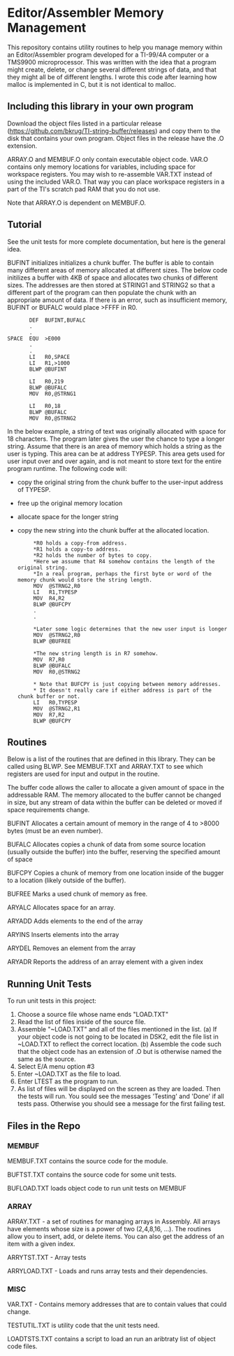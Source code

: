 # Editor/Assembler Memory Management

This repository contains utility routines to help you manage memory within an Editor/Assembler program developed for a TI-99/4A computer or a TMS9900 microprocessor. This was written with the idea that a program might create, delete, or change several different strings of data, and that they might all be of different lengths. I wrote this code after learning how malloc is implemented in C, but it is not identical to malloc.

## Including this library in your own program

Download the object files listed in a particular release (https://github.com/bkrug/TI-string-buffer/releases) and copy them to the disk that contains your own program.
Object files in the release have the .O extension.

ARRAY.O and MEMBUF.O only contain executable object code. 
VAR.O contains only memory locations for variables, including space for workspace registers.
You may wish to re-assemble VAR.TXT instead of using the included VAR.O.
That way you can place workspace registers in a part of the TI's scratch pad RAM that you do not use.

Note that ARRAY.O is dependent on MEMBUF.O.

## Tutorial

See the unit tests for more complete documentation, but here is the general idea.

BUFINT initializes initializes a chunk buffer.
The buffer is able to contain many different areas of memory allocated at different sizes.
The below code initilizes a buffer with 4KB of space and allocates two chunks of different sizes.
The addresses are then stored at STRING1 and STRING2 so that a different part of the program can then populate the chunk with an appropriate amount of data.
If there is an error, such as insufficient memory, BUFINT or BUFALC would place >FFFF in R0.

           DEF  BUFINT,BUFALC
           .
           .
    SPACE  EQU  >E000
           .
           .
           LI   R0,SPACE
           LI   R1,>1000
           BLWP @BUFINT
           
           LI   R0,219
           BLWP @BUFALC
           MOV  R0,@STRNG1
           
           LI   R0,18
           BLWP @BUFALC
           MOV  R0,@STRNG2

In the below example, a string of text was originally allocated with space for 18 characters.
The program later gives the user the chance to type a longer string.
Assume that there is an area of memory which holds a string as the user is typing.
This area can be at address TYPESP.
This area gets used for user input over and over again, and is not meant to store text for the entire program runtime.
The following code will:
* copy the original string from the chunk buffer to the user-input address of TYPESP.
* free up the original memory location
* allocate space for the longer string
* copy the new string into the chunk buffer at the allocated location.

           *R0 holds a copy-from address.
           *R1 holds a copy-to address.
           *R2 holds the number of bytes to copy. 
           *Here we assume that R4 somehow contains the length of the original string.
           *In a real program, perhaps the first byte or word of the memory chunk would store the string length.
           MOV  @STRNG2,R0
           LI   R1,TYPESP
           MOV  R4,R2
           BLWP @BUFCPY
           .
           .
           
           *Later some logic determines that the new user input is longer
           MOV  @STRNG2,R0
           BLWP @BUFREE
           
           *The new string length is in R7 somehow.
           MOV  R7,R0
           BLWP @BUFALC
           MOV  R0,@STRNG2
           
           * Note that BUFCPY is just copying between memory addresses.
           * It doesn't really care if either address is part of the chunk buffer or not.
           LI   R0,TYPESP
           MOV  @STRNG2,R1
           MOV  R7,R2
           BLWP @BUFCPY


## Routines

Below is a list of the routines that are defined in this library.
They can be called using BLWP.
See MEMBUF.TXT and ARRAY.TXT to see which registers are used for input and output in the routine.

The buffer code allows the caller to allocate a given amount of space in the addressable RAM. The memory allocated to the buffer cannot be changed in size, but any stream of data within the buffer can be deleted or moved if space requirements change.

BUFINT
Allocates a certain amount of memory in the range of 4 to >8000 bytes (must be an even number).

BUFALC
Allocates copies a chunk of data from some source location (usually outside the buffer) into the buffer, reserving the specified amount of space

BUFCPY
Copies a chunk of memory from one location inside of the bugger to a location (likely outside of the buffer).

BUFREE
Marks a used chunk of memory as free.

ARYALC
Allocates space for an array.

ARYADD
Adds elements to the end of the array

ARYINS
Inserts elements into the array

ARYDEL
Removes an element from the array

ARYADR
Reports the address of an array element with a given index

## Running Unit Tests

To run unit tests in this project:
1. Choose a source file whose name ends "LOAD.TXT"
2. Read the list of files inside of the source file.
3. Assemble "~LOAD.TXT" and all of the files mentioned in the list.
(a) If your object code is not going to be located in DSK2, edit the file list in ~LOAD.TXT to reflect the correct location.
(b) Assemble the code such that the object code has an extension of .O but is otherwise named the same as the source.
4. Select E/A menu option #3
5. Enter ~LOAD.TXT as the file to load.
6. Enter LTEST as the program to run.
7. As list of files will be displayed on the screen as they are loaded. Then the tests will run. You sould see the messages 'Testing' and 'Done' if all tests pass. Otherwise you should see a message for the first failing test.

## Files in the Repo

### MEMBUF

MEMBUF.TXT contains the source code for the module.

BUFTST.TXT contains the source code for some unit tests.

BUFLOAD.TXT loads object code to run unit tests on MEMBUF

### ARRAY

ARRAY.TXT - a set of routines for managing arrays in Assembly.
All arrays have elements whose size is a power of two (2,4,8,16, ...).
The routines allow you to insert, add, or delete items.
You can also get the address of an item with a given index.

ARRYTST.TXT - Array tests

ARRYLOAD.TXT - Loads and runs array tests and their dependencies.

### MISC

VAR.TXT - Contains memory addresses that are to contain values that could change.

TESTUTIL.TXT is utility code that the unit tests need.

LOADTSTS.TXT contains a script to load an run an aribtraty list of object code files.
